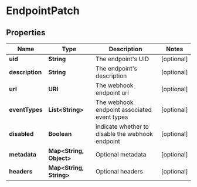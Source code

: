 

# EndpointPatch


## Properties

Name | Type | Description | Notes
------------ | ------------- | ------------- | -------------
**uid** | **String** | The endpoint&#39;s UID |  [optional]
**description** | **String** | The endpoint&#39;s description |  [optional]
**url** | **URI** | The webhook endpoint url |  [optional]
**eventTypes** | **List&lt;String&gt;** | The webhook endpoint associated event types |  [optional]
**disabled** | **Boolean** | indicate whether to disable the webhook endpoint |  [optional]
**metadata** | **Map&lt;String, Object&gt;** | Optional metadata |  [optional]
**headers** | **Map&lt;String, String&gt;** | Optional headers |  [optional]



